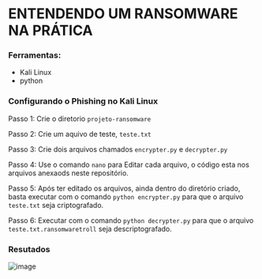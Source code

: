 # ENTENDENDO UM RANSOMWARE NA PRÁTICA

### Ferramentas:
- Kali Linux
- python

### Configurando o Phishing no Kali Linux

Passo 1: Crie o diretorio ``` projeto-ransomware ```

Passo 2: Crie um aquivo de teste, ``` teste.txt ```

Passo 3: Crie dois arquivos chamados ``` encrypter.py ``` e ``` decrypter.py ```

Passo 4: Use o comando ``` nano ``` para Editar cada arquivo, o código esta nos arquivos anexaods neste repositório.

Passo 5: Após ter editado os arquivos, ainda dentro do diretório criado, basta executar com o comando ``` python encrypter.py ``` para que o arquivo ``` teste.txt ``` seja criptografado.

Passo 6: Executar com o comando ``` python decrypter.py ``` para que o arquivo ``` teste.txt.ransomwaretroll ``` seja descriptografado.

### Resutados

![image](https://github.com/user-attachments/assets/54eaab85-7c11-4828-9ee8-c1fc3c4424dc)
